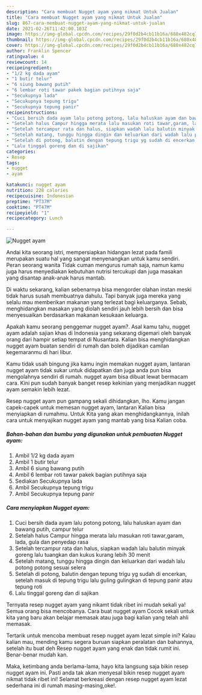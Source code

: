 ```yaml
---
description: "Cara membuat Nugget ayam yang nikmat Untuk Jualan"
title: "Cara membuat Nugget ayam yang nikmat Untuk Jualan"
slug: 867-cara-membuat-nugget-ayam-yang-nikmat-untuk-jualan
date: 2021-02-26T11:42:00.103Z
image: https://img-global.cpcdn.com/recipes/29f0d2b4cb11b16a/680x482cq70/nugget-ayam-foto-resep-utama.jpg
thumbnail: https://img-global.cpcdn.com/recipes/29f0d2b4cb11b16a/680x482cq70/nugget-ayam-foto-resep-utama.jpg
cover: https://img-global.cpcdn.com/recipes/29f0d2b4cb11b16a/680x482cq70/nugget-ayam-foto-resep-utama.jpg
author: Franklin Spencer
ratingvalue: 4
reviewcount: 14
recipeingredient:
- "1/2 kg dada ayam"
- "1 butir telur"
- "6 siung bawang putih"
- "6 lembar roti tawar pakek bagian putihnya saja"
- "Secukupnya lada"
- "Secukupnya tepung trigu"
- "Secukupnya tepung panir"
recipeinstructions:
- "Cuci bersih dada ayam lalu potong potong, lalu haluskan ayam dan bawang putih, campur telur"
- "Setelah halus Campur hingga merata lalu masukan roti tawar,garam, lada, gula dan penyedap rasa"
- "Setelah tercampur rata dan halus, siapkan wadah lalu balutin minyak goreng lalu tuangkan dan kukus kurang lebih 30 menit"
- "Setelah matang, tunggu hingga dingin dan keluarkan dari wadah lalu potong potong sesuai selera"
- "Setelah di potong, balutin dengan tepung trigu yg sudah di encerkan, setelah masuk di tepung trigu lalu guling gulingkan di tepung panir atau tepung roti"
- "Lalu tinggal goreng dan di sajikan"
categories:
- Resep
tags:
- nugget
- ayam

katakunci: nugget ayam 
nutrition: 228 calories
recipecuisine: Indonesian
preptime: "PT37M"
cooktime: "PT47M"
recipeyield: "1"
recipecategory: Lunch

---
```



![Nugget ayam](https://img-global.cpcdn.com/recipes/29f0d2b4cb11b16a/680x482cq70/nugget-ayam-foto-resep-utama.jpg)

Andai kita seorang istri, mempersiapkan hidangan lezat pada famili merupakan suatu hal yang sangat menyenangkan untuk kamu sendiri. Peran seorang  wanita Tidak cuman mengurus rumah saja, namun kamu juga harus menyediakan kebutuhan nutrisi tercukupi dan juga masakan yang disantap anak-anak harus mantab.

Di waktu  sekarang, kalian sebenarnya bisa mengorder olahan instan meski tidak harus susah membuatnya dahulu. Tapi banyak juga mereka yang selalu mau memberikan makanan yang terlezat bagi keluarganya. Sebab, menghidangkan masakan yang diolah sendiri jauh lebih bersih dan bisa menyesuaikan berdasarkan makanan kesukaan keluarga. 



Apakah kamu seorang penggemar nugget ayam?. Asal kamu tahu, nugget ayam adalah sajian khas di Indonesia yang sekarang digemari oleh banyak orang dari hampir setiap tempat di Nusantara. Kalian bisa menghidangkan nugget ayam buatan sendiri di rumah dan boleh dijadikan camilan kegemaranmu di hari libur.

Kamu tidak usah bingung jika kamu ingin memakan nugget ayam, lantaran nugget ayam tidak sukar untuk didapatkan dan juga anda pun bisa mengolahnya sendiri di rumah. nugget ayam bisa dibuat lewat bermacam cara. Kini pun sudah banyak banget resep kekinian yang menjadikan nugget ayam semakin lebih lezat.

Resep nugget ayam pun gampang sekali dihidangkan, lho. Kamu jangan capek-capek untuk memesan nugget ayam, lantaran Kalian bisa menyiapkan di rumahmu. Untuk Kita yang akan menghidangkannya, inilah cara untuk menyajikan nugget ayam yang mantab yang bisa Kalian coba.

<!--inarticleads1-->

##### Bahan-bahan dan bumbu yang digunakan untuk pembuatan Nugget ayam:

1. Ambil 1/2 kg dada ayam
1. Ambil 1 butir telur
1. Ambil 6 siung bawang putih
1. Ambil 6 lembar roti tawar pakek bagian putihnya saja
1. Sediakan Secukupnya lada
1. Ambil Secukupnya tepung trigu
1. Ambil Secukupnya tepung panir




<!--inarticleads2-->

##### Cara menyiapkan Nugget ayam:

1. Cuci bersih dada ayam lalu potong potong, lalu haluskan ayam dan bawang putih, campur telur
1. Setelah halus Campur hingga merata lalu masukan roti tawar,garam, lada, gula dan penyedap rasa
1. Setelah tercampur rata dan halus, siapkan wadah lalu balutin minyak goreng lalu tuangkan dan kukus kurang lebih 30 menit
1. Setelah matang, tunggu hingga dingin dan keluarkan dari wadah lalu potong potong sesuai selera
1. Setelah di potong, balutin dengan tepung trigu yg sudah di encerkan, setelah masuk di tepung trigu lalu guling gulingkan di tepung panir atau tepung roti
1. Lalu tinggal goreng dan di sajikan




Ternyata resep nugget ayam yang nikamt tidak ribet ini mudah sekali ya! Semua orang bisa mencobanya. Cara buat nugget ayam Cocok sekali untuk kita yang baru akan belajar memasak atau juga bagi kalian yang telah ahli memasak.

Tertarik untuk mencoba membuat resep nugget ayam lezat simple ini? Kalau kalian mau, mending kamu segera buruan siapkan peralatan dan bahannya, setelah itu buat deh Resep nugget ayam yang enak dan tidak rumit ini. Benar-benar mudah kan. 

Maka, ketimbang anda berlama-lama, hayo kita langsung saja bikin resep nugget ayam ini. Pasti anda tak akan menyesal bikin resep nugget ayam nikmat tidak ribet ini! Selamat berkreasi dengan resep nugget ayam lezat sederhana ini di rumah masing-masing,oke!.

